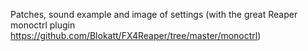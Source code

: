 Patches, sound example and image of settings (with the great Reaper monoctrl plugin https://github.com/Blokatt/FX4Reaper/tree/master/monoctrl)
